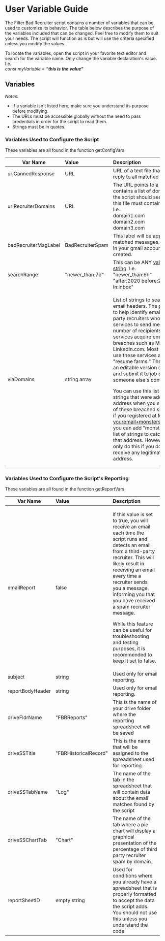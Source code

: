 # User Variable Guide

The Filter Bad Recruiter script contains a number of variables that can be used to customize its behavior.  The table below describes the purpose of the variables included that can be changed.  Feel free to modify them to suit your needs.  The script will function as is but will use the criteria specified unless you modify the values.

To locate the variables, open the script in your favorite text editor and search for the variable name.  Only change the variable declaration's value.  I.e.  
_const myVariable = **"this is the value"**_

## Variables
_Notes:_  
* If a variable isn't listed here, make sure you understand its purpose before modifying.
* The URLs must be accessible globally without the need to pass credentials in order for the script to read them.
* Strings must be in quotes.  

### Variables Used to Configure the Script
These variables are all found in the function getConfigVars 

| Var Name  | Value | Description |
| ------------- |:-------------|:-------------|
| urlCannedResponse| URL | URL of a text file that will be used to reply to all matched emails|            
| urlRecruiterDomains | URL | The URL points to a text file that contains a list of domains for which the script should search. Each line of this file must contain a single domain. I.e. <br> domain1.com<br>domain2.com<br>domain3.com |
| badRecruiterMsgLabel | BadRecruiterSpam | This label will be applied to all matched messages.  If it doesn't exist in your gmail account, it will be created. |
| searchRange | "newer_than:7d" | This can be ANY [valid gmail search string](https://support.google.com/mail/answer/7190).  I.e. <br>"newer_than:6h"<br>"after:2020 before:202/01/15 in:inbox"  |
| viaDomains | string array | <p>List of strings to search for in the email headers.  The purpose of this is to help identify emails sent by third-party recruiters who use well-known services to send messages to a large number of recipients. Some of these services acquire email lists from data breaches such as Monster.com and LinkedIn.com. Most recruiters who use these services are considered "resume farms." They may request an editable version of your resume and submit it to job openings using someone else's contact information.<p>You can use this list to identify strings that were added to your email address when you signed up for one of these breached sites. For instance, if you registered at Monster as youremail+monsterspam@gmail.com, you can add "monsterspam" to the list of strings to catch emails using that address. However, you should only do this if you do not expect to receive any legitimate emails at that address.  |

### Variables Used to Configure the Script's Reporting
These variables are all found in the function getReportVars

| Var Name  | Value | Description |
| ------------- |:-------------|:-------------|
| emailReport | false | <p>If this value is set to true, you will receive an email each time the script runs and detects an email from a third-party recruiter. This will likely result in receiving an email every time a recruiter sends you a message, informing you that you have received a spam recruiter message.<p>While this feature can be useful for troubleshooting and testing purposes, it is recommended to keep it set to false. |
| subject | string | Used only for email reporting. |
| reportBodyHeader | string | Used only for email reporting. |
| driveFldrName | "FBRReports" | This is the name of your drive folder where the reporting spreadsheet will be saved |
| driveSSTitle | "FBRHistoricalRecord" | This is the name that will be assigned to the spreadsheet used for reporting. |
| driveSSTabName | "Log" | The name of the tab in the spreadsheet that will contain data about the email matches found by the script |
| driveSSChartTab | "Chart" | The name of the tab where a pie chart will display a graphical presentation of the percentage of third party recruiter spam by domain. |
| reportSheetID | empty string | Used for conditions where you already have a spreadsheet that is properly formatted to accept the data the script adds.  You should not use this unless you understand the code.  |



